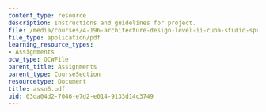 ```yaml
---
content_type: resource
description: Instructions and guidelines for project.
file: /media/courses/4-196-architecture-design-level-ii-cuba-studio-spring-2004/03da04d27046e7d2e0149133d14c3749_assn6.pdf
file_type: application/pdf
learning_resource_types:
- Assignments
ocw_type: OCWFile
parent_title: Assignments
parent_type: CourseSection
resourcetype: Document
title: assn6.pdf
uid: 03da04d2-7046-e7d2-e014-9133d14c3749
---
```

